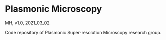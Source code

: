 # Plasmonic Microscopy

MH, v1.0, 2021_03_02

Code repository of Plasmonic Super-resolution Microscopy research group.
